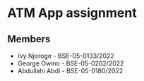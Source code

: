 # ATM App assignment

## Members

* Ivy Njoroge - BSE-05-0133/2022
* George Owino - BSE-05-0202/2022
* Abdullahi Abdi - BSE-05-0180/2022

